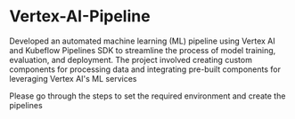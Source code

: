 # Vertex-AI-Pipeline
Developed an automated machine learning (ML) pipeline using Vertex AI and Kubeflow Pipelines SDK to streamline the process of model training, evaluation, and deployment. The project involved creating custom components for processing data and integrating pre-built components for leveraging Vertex AI's ML services

Please go through the steps to set the required environment and create the pipelines
